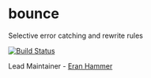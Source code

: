 # bounce

Selective error catching and rewrite rules

[![Build Status](https://secure.travis-ci.org/hapijs/bounce.svg)](http://travis-ci.org/hapijs/bounce)

Lead Maintainer - [Eran Hammer](https://github.com/hueniverse)

